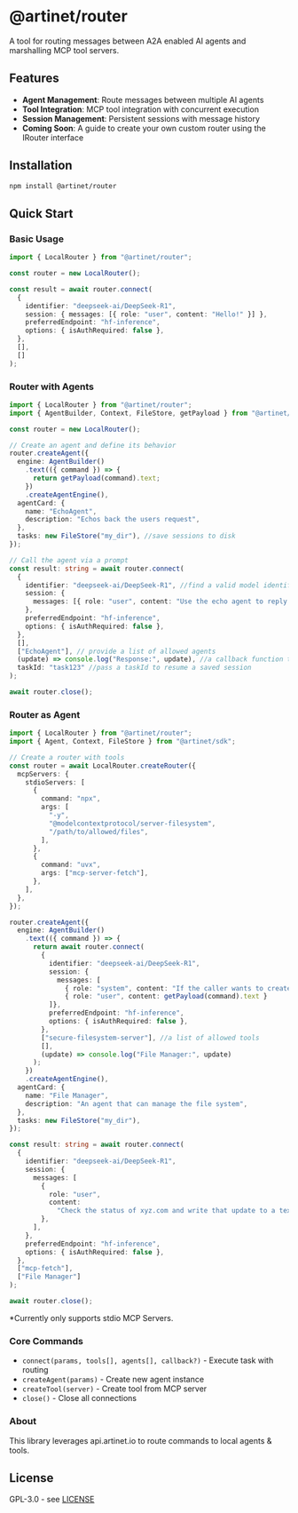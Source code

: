 # @artinet/router

A tool for routing messages between A2A enabled AI agents and marshalling MCP tool servers.

## Features

- **Agent Management**: Route messages between multiple AI agents
- **Tool Integration**: MCP tool integration with concurrent execution
- **Session Management**: Persistent sessions with message history
- **Coming Soon**: A guide to create your own custom router using the IRouter interface

## Installation

```bash
npm install @artinet/router
```

## Quick Start

### Basic Usage

```typescript
import { LocalRouter } from "@artinet/router";

const router = new LocalRouter();

const result = await router.connect(
  {
    identifier: "deepseek-ai/DeepSeek-R1",
    session: { messages: [{ role: "user", content: "Hello!" }] },
    preferredEndpoint: "hf-inference",
    options: { isAuthRequired: false },
  },
  [],
  []
);
```

### Router with Agents

```typescript
import { LocalRouter } from "@artinet/router";
import { AgentBuilder, Context, FileStore, getPayload } from "@artinet/sdk";

const router = new LocalRouter();

// Create an agent and define its behavior
router.createAgent({
  engine: AgentBuilder()
    .text(({ command }) => {
      return getPayload(command).text;
    })
    .createAgentEngine(),
  agentCard: {
    name: "EchoAgent",
    description: "Echos back the users request",
  },
  tasks: new FileStore("my_dir"), //save sessions to disk
});

// Call the agent via a prompt
const result: string = await router.connect(
  {
    identifier: "deepseek-ai/DeepSeek-R1", //find a valid model identifier @ artinet.io
    session: {
      messages: [{ role: "user", content: "Use the echo agent to reply to me" }],
    },
    preferredEndpoint: "hf-inference",
    options: { isAuthRequired: false },
  },
  [],
  ["EchoAgent"], // provide a list of allowed agents
  (update) => console.log("Response:", update), //a callback function to recieve updates from the router
  taskId: "task123" //pass a taskId to resume a saved session
);

await router.close();
```

### Router as Agent

```typescript
import { LocalRouter } from "@artinet/router";
import { Agent, Context, FileStore } from "@artinet/sdk";

// Create a router with tools
const router = await LocalRouter.createRouter({
  mcpServers: {
    stdioServers: [
      {
        command: "npx",
        args: [
          "-y",
          "@modelcontextprotocol/server-filesystem",
          "/path/to/allowed/files",
        ],
      },
      {
        command: "uvx",
        args: ["mcp-server-fetch"],
      },
    ],
  },
});

router.createAgent({
  engine: AgentBuilder()
    .text(({ command }) => {
      return await router.connect(
        {
          identifier: "deepseek-ai/DeepSeek-R1",
          session: {
            messages: [
              { role: "system", content: "If the caller wants to create any files, only make them in /path/to/allowed/files/current" }
              { role: "user", content: getPayload(command).text }
          ]},
          preferredEndpoint: "hf-inference",
          options: { isAuthRequired: false },
        },
        ["secure-filesystem-server"], //a list of allowed tools
        [],
        (update) => console.log("File Manager:", update)
      );
    })
    .createAgentEngine(),
  agentCard: {
    name: "File Manager",
    description: "An agent that can manage the file system",
  },
  tasks: new FileStore("my_dir"),
});

const result: string = await router.connect(
  {
    identifier: "deepseek-ai/DeepSeek-R1",
    session: {
      messages: [
        {
          role: "user",
          content:
            "Check the status of xyz.com and write that update to a text file in /path/to/allowed/files",
        },
      ],
    },
    preferredEndpoint: "hf-inference",
    options: { isAuthRequired: false },
  },
  ["mcp-fetch"],
  ["File Manager"]
);

await router.close();
```

\*Currently only supports stdio MCP Servers.

### Core Commands

- `connect(params, tools[], agents[], callback?)` - Execute task with routing
- `createAgent(params)` - Create new agent instance
- `createTool(server)` - Create tool from MCP server
- `close()` - Close all connections

### About

This library leverages api.artinet.io to route commands to local agents & tools.

## License

GPL-3.0 - see [LICENSE](LICENSE)
